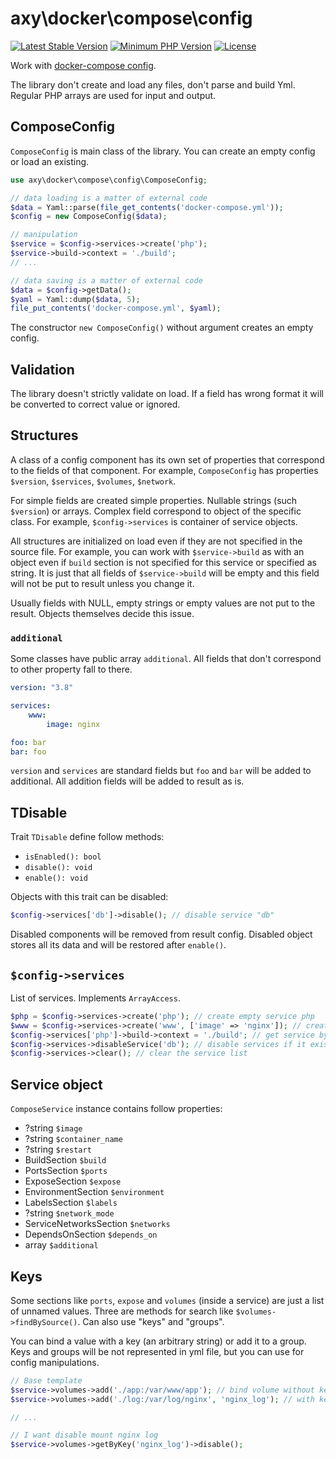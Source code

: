 # axy\docker\compose\config

[![Latest Stable Version](https://img.shields.io/packagist/v/axy/docker-compose-config.svg?style=flat-square)](https://packagist.org/packages/axy/docker-compose-config)
[![Minimum PHP Version](https://img.shields.io/badge/php-%3E%3D%208.0-8892BF.svg?style=flat-square)](https://php.net/)
[![License](https://poser.pugx.org/axy/docker-compose-config/license)](LICENSE)

Work with [docker-compose config](https://docs.docker.com/compose/compose-file/).

The library don't create and load any files, don't parse and build Yml.
Regular PHP arrays are used for input and output.

## ComposeConfig

`ComposeConfig` is main class of the library.
You can create an empty config or load an existing.

```php
use axy\docker\compose\config\ComposeConfig;

// data loading is a matter of external code
$data = Yaml::parse(file_get_contents('docker-compose.yml'));
$config = new ComposeConfig($data);

// manipulation
$service = $config->services->create('php');
$service->build->context = './build';
// ...

// data saving is a matter of external code
$data = $config->getData();
$yaml = Yaml::dump($data, 5);
file_put_contents('docker-compose.yml', $yaml);
```

The constructor `new ComposeConfig()` without argument creates an empty config.

## Validation

The library doesn't strictly validate on load.
If a field has wrong format it will be converted to correct value or ignored.

## Structures

A class of a config component has its own set of properties that correspond to the fields of that component.
For example, `ComposeConfig` has properties `$version`, `$services`, `$volumes`, `$network`.

For simple fields are created simple properties.
Nullable strings (such `$version`) or arrays.
Complex field correspond to object of the specific class.
For example, `$config->services` is container of service objects.

All structures are initialized on load even if they are not specified in the source file.
For example, you can work with `$service->build` as with an object even if `build` section is not specified for this service or specified as string.
It is just that all fields of `$service->build` will be empty and this field will not be put to result unless you change it.

Usually fields with NULL, empty strings or empty values are not put to the result.
Objects themselves decide this issue.

### `additional`

Some classes have public array `additional`.
All fields that don't correspond to other property fall to there.

```yml
version: "3.8"

services:
    www:
        image: nginx

foo: bar
bar: foo
```

`version` and `services` are standard fields but `foo` and `bar` will be added to additional.
All addition fields will be added to result as is.

## TDisable

Trait `TDisable` define follow methods:

* `isEnabled(): bool`
* `disable(): void`
* `enable(): void`

Objects with this trait can be disabled:

```php
$config->services['db']->disable(); // disable service "db"
```

Disabled components will be removed from result config.
Disabled object stores all its data and will be restored after `enable()`.

## `$config->services`

List of services.
Implements `ArrayAccess`.

```php
$php = $config->services->create('php'); // create empty service php
$www = $config->services->create('www', ['image' => 'nginx']); // create service based on loaded config
$config->services['php']->build->context = './build'; // get service by name
$config->services->disableService('db'); // disable services if it exists
$config->services->clear(); // clear the service list
```

## Service object

`ComposeService` instance contains follow properties:

* ?string `$image`
* ?string `$container_name`
* ?string `$restart`
* BuildSection `$build`
* PortsSection `$ports`
* ExposeSection `$expose`
* EnvironmentSection `$environment`
* LabelsSection `$labels`
* ?string `$network_mode`
* ServiceNetworksSection `$networks`
* DependsOnSection `$depends_on`
* array `$additional`

## Keys

Some sections like `ports`, `expose` and `volumes` (inside a service) are just a list of unnamed values.
Three are methods for search like `$volumes->findBySource()`.
Can also use "keys" and "groups".

You can bind a value with a key (an arbitrary string) or add it to a group.
Keys and groups will be not represented in yml file, but you can use for config manipulations.

```php
// Base template
$service->volumes->add('./app:/var/www/app'); // bind volume without key
$service->volumes->add('./log:/var/log/nginx', 'nginx_log'); // with key "nginx_log"

// ...

// I want disable mount nginx log
$service->volumes->getByKey('nginx_log')->disable();
```
